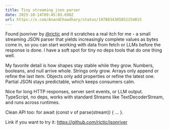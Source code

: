 ```yaml
---
title: Tiny streaming json parser
date: 2025-10-14T09:45:03.698Z
url: https://x.com/AnandChowdhary/status/1978034305852154015
---
```


Found jsonriver by [@rictic](https://x.com/rictic) and it scratches a real itch for me - a small streaming JSON parser that yields increasingly complete values as bytes come in, so you can start working with data from fetch or LLMs before the response is done. I have a soft spot for tiny no deps tools that do one thing well.  
  
My favorite detail is how shapes stay stable while they grow. Numbers, booleans, and null arrive whole. Strings only grow. Arrays only append or refine the last item. Objects only add properties or refine the latest one. Partial JSON stays predictable, which keeps consumers calm.  
  
Nice for long HTTP responses, server sent events, or LLM output. TypeScript, no deps, works with standard Streams like TextDecoderStream, and runs across runtimes.  
  
Clean API too: for await (const v of parse(stream)) { ... }.  
  
Link if you want to try it: <https://github.com/rictic/jsonriver>
